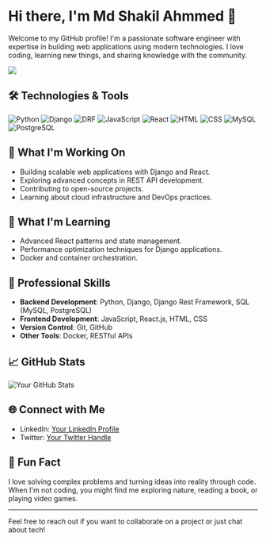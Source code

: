 # Hi there, I'm Md Shakil Ahmmed 👋

Welcome to my GitHub profile! I'm a passionate software engineer with expertise in building web applications using modern technologies. I love coding, learning new things, and sharing knowledge with the community.

<div >
    <img src="https://lottie.host/embed/b3b5ad91-5864-40ae-8084-e7f4f340da64/NLAo4tQKha.lottie" />
</div>
<script src="https://unpkg.com/@dotlottie/player-component@latest/dist/dotlottie-player.mjs" type="module"></script>
<dotlottie-player src="https://lottie.host/b3b5ad91-5864-40ae-8084-e7f4f340da64/NLAo4tQKha.lottie" background="transparent" speed="1" style="width: 300px; height: 200px" direction="1" playMode="normal" loop controls autoplay></dotlottie-player>

## 🛠️ Technologies & Tools

![Python](https://img.shields.io/badge/-Python-333333?style=flat&logo=python)
![Django](https://img.shields.io/badge/-Django-092E20?style=flat&logo=django)
![DRF](https://img.shields.io/badge/-Django%20Rest%20Framework-ff1709?style=flat&logo=django&logoColor=white)
![JavaScript](https://img.shields.io/badge/-JavaScript-333333?style=flat&logo=javascript)
![React](https://img.shields.io/badge/-React-333333?style=flat&logo=react)
![HTML](https://img.shields.io/badge/-HTML-333333?style=flat&logo=html5)
![CSS](https://img.shields.io/badge/-CSS-333333?style=flat&logo=css3)
![MySQL](https://img.shields.io/badge/-MySQL-333333?style=flat&logo=mysql)
![PostgreSQL](https://img.shields.io/badge/-PostgreSQL-333333?style=flat&logo=postgresql)

## 🔭 What I'm Working On

- Building scalable web applications with Django and React.
- Exploring advanced concepts in REST API development.
- Contributing to open-source projects.
- Learning about cloud infrastructure and DevOps practices.

## 🌱 What I'm Learning

- Advanced React patterns and state management.
- Performance optimization techniques for Django applications.
- Docker and container orchestration.

## 💼 Professional Skills

- **Backend Development**: Python, Django, Django Rest Framework, SQL (MySQL, PostgreSQL)
- **Frontend Development**: JavaScript, React.js, HTML, CSS
- **Version Control**: Git, GitHub
- **Other Tools**: Docker, RESTful APIs

## 📈 GitHub Stats

![Your GitHub Stats](https://github-readme-stats.vercel.app/api?username=Shakilahmmedms&show_icons=true&hide_border=true&count_private=true&theme=radical)

## 🌐 Connect with Me

- LinkedIn: [Your LinkedIn Profile]([https://www.linkedin.com/in/your-profile](https://www.linkedin.com/in/shakildms/))
- Twitter: [Your Twitter Handle]([https://twitter.com/your-handle](https://x.com/ShakilA83852263))


## 🎉 Fun Fact


I love solving complex problems and turning ideas into reality through code. When I'm not coding, you might find me exploring nature, reading a book, or playing video games.

---

Feel free to reach out if you want to collaborate on a project or just chat about tech!


